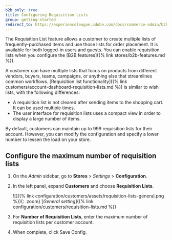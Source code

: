 ```yaml
---
b2b_only: true
title: Configuring Requisition Lists
group: getting-started
redirect_to: https://experienceleague.adobe.com/docs/commerce-admin/b2b/requisition-lists/configure-requisition-lists.html
---
```


The Requisition List feature allows a customer to create multiple lists of frequently-purchased items and use those lists for order placement. It is available for both logged-in users and guests. You can enable requisition lists when you configure the [B2B features]({% link stores/b2b-features.md %}).

A customer can have multiple lists that focus on products from different vendors, buyers, teams, campaigns, or anything else that streamlines common workflows. [Requisition list functionality]({% link customers/account-dashboard-requisition-lists.md %}) is similar to wish lists, with the following differences:

- A requisition list is not cleared after sending items to the shopping cart. It can be used multiple times.
- The user interface for requisition lists uses a compact view in order to display a large number of items.

By default, customers can maintain up to 999 requisition lists for their account. However, you can modify the configuration and specify a lower number to lessen the load on your store.

## Configure the maximum number of requisition lists

1. On the _Admin_ sidebar, go to **Stores** > _Settings_ > **Configuration**.

1. In the left panel, expand **Customers** and choose **Requisition Lists**.

   ![]({% link configuration/customers/assets/requisition-lists-general.png %}){: .zoom}
   [_General setting_]({% link configuration/customers/requisition-lists.md %})

1. For **Number of Requisition Lists**, enter the maximum number of requisition lists per customer account.

1. When complete, click <span class="btn">Save Config</span>.
